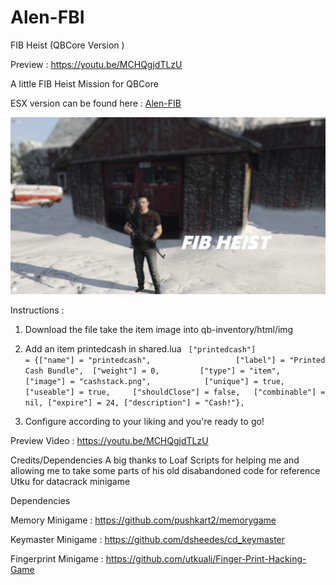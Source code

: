 # Alen-FBI
FIB Heist (QBCore Version )

Preview : https://youtu.be/MCHQgjdTLzU

A little FIB Heist Mission for QBCore 


ESX version can be found here :  [Alen-FIB](https://github.com/iAlen17/ESX-Alen-FIB)

![](images-preview/preview.png)

Instructions : 
1. Download the file take the item image into qb-inventory/html/img
2. Add an item printedcash in shared.lua
```	["printedcash"] 			     = {["name"] = "printedcash", 			 	 	["label"] = "Printed Cash Bundle", 	["weight"] = 0, 		["type"] = "item", 		["image"] = "cashstack.png", 			["unique"] = true, 		["useable"] = true, 	["shouldClose"] = false,   ["combinable"] = nil, ["expire"] = 24, ["description"] = "Cash!"},```

3. Configure according to your liking and you're ready to go!

Preview Video : https://youtu.be/MCHQgjdTLzU

Credits/Dependencies
A big thanks to Loaf Scripts for helping me and allowing me to take some parts of his old disabandoned code for reference
Utku for datacrack minigame



Dependencies 

Memory Minigame : https://github.com/pushkart2/memorygame


Keymaster Minigame : https://github.com/dsheedes/cd_keymaster


Fingerprint Minigame : https://github.com/utkuali/Finger-Print-Hacking-Game



